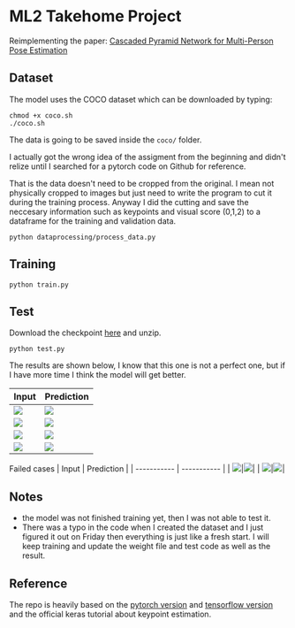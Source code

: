 # ML2 Takehome Project

Reimplementing the paper: [Cascaded Pyramid Network for Multi-Person Pose Estimation](https://arxiv.org/abs/1711.07319)

## Dataset

The model uses the COCO dataset which can be downloaded by typing:

```
chmod +x coco.sh
./coco.sh
```

The data is going to be saved inside the `coco/` folder.

I actually got the wrong idea of the assigment from the beginning and didn't relize until I searched for a pytorch code on Github for reference.

That is the data doesn't need to be cropped from the original. I mean not physically cropped to images but just need to write the program to cut it during the training process.
Anyway I did the cutting and save the neccesary information such as keypoints and visual score (0,1,2) to a dataframe for the training and validation data.

```
python dataprocessing/process_data.py
```

## Training

```
python train.py
```

## Test
Download the checkpoint [here](https://drive.google.com/file/d/1RpR1dBJWptwjixI3xtwZ-Q4yAJbkhRLs/view?usp=sharing) and unzip.

```
python test.py
```

The results are shown below, I know that this one is not a perfect one, but if I have more time I think the model will get better.

| Input                            | Prediction                              |
| -------------------------------- | --------------------------------------- |
| ![](test_images/baseball.jpeg)   | ![](test_images/baseball.jpeg_rs.png)   |
| ![](test_images/basketball.jpeg) | ![](test_images/basketball.jpeg_rs.png) |
| ![](test_images/standing.jpeg)   | ![](test_images/standing.jpeg_rs.png)   |
| ![](test_images/yoga3.jpeg)      | ![](test_images/yoga3.jpeg_rs.png)      |

Failed cases
| Input | Prediction |
| ----------- | ----------- |
| ![](test_images/jumping.jpeg)|![](test_images/jumping.jpeg_rs.png)|
| ![](test_images/ronaldo.jpeg)|![](test_images/ronaldo.jpeg_rs.png)|

## Notes

- the model was not finished training yet, then I was not able to test it.
- There was a typo in the code when I created the dataset and I just figured it out on Friday then everything is just like a fresh start. I will keep training and update the weight file and test code as well as the result.

## Reference

The repo is heavily based on the [pytorch version](https://github.com/GengDavid/pytorch-cpn) and [tensorflow version](https://github.com/chenyilun95/tf-cpn) and the official keras tutorial about keypoint estimation.
